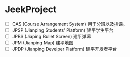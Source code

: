 # JeekProject

- [ ] CAS (Course Arrangement System) 用于分班以及排课。 
- [ ] JPSP (Jianping Students' Platform) 建平学生平台
- [ ] JPBS (Jiaping Bullet Screen) 建平弹幕
- [ ] JPM (Jianping Map) 建平地图
- [ ] JPDP (Jianping Develper Platform) 建平开发者平台
